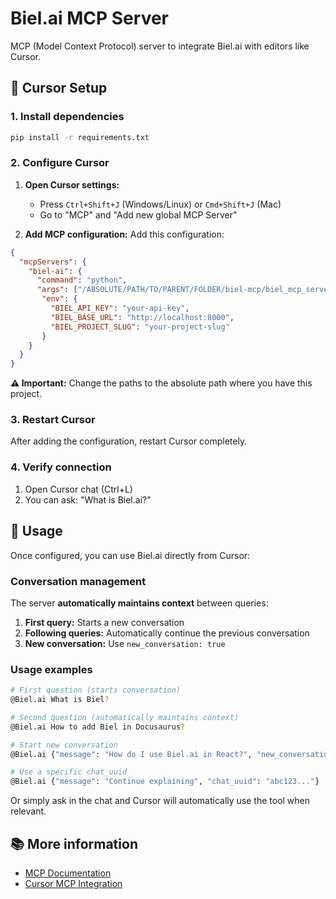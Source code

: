 # Biel.ai MCP Server

MCP (Model Context Protocol) server to integrate Biel.ai with editors like Cursor.

## 🚀 Cursor Setup

### 1. Install dependencies

```bash
pip install -r requirements.txt
```

### 2. Configure Cursor

1. **Open Cursor settings:**
   - Press `Ctrl+Shift+J` (Windows/Linux) or `Cmd+Shift+J` (Mac)
   -  Go to "MCP" and "Add new global MCP Server"

2. **Add MCP configuration:**
   Add this configuration:

```json
{
  "mcpServers": {
    "biel-ai": {
      "command": "python",
      "args": ["/ABSOLUTE/PATH/TO/PARENT/FOLDER/biel-mcp/biel_mcp_server.py"],
       "env": {
         "BIEL_API_KEY": "your-api-key",
         "BIEL_BASE_URL": "http://localhost:8000",
         "BIEL_PROJECT_SLUG": "your-project-slug"
       }
    }
  }
}
```

**⚠️ Important:** Change the paths to the absolute path where you have this project.

### 3. Restart Cursor

After adding the configuration, restart Cursor completely.

### 4. Verify connection

1. Open Cursor chat (Ctrl+L)
2. You can ask: "What is Biel.ai?"

## 🔧 Usage

Once configured, you can use Biel.ai directly from Cursor:

### Conversation management

The server **automatically maintains context** between queries:

1. **First query:** Starts a new conversation
2. **Following queries:** Automatically continue the previous conversation
3. **New conversation:** Use `new_conversation: true`

### Usage examples

```bash
# First question (starts conversation)
@Biel.ai What is Biel?

# Second question (automatically maintains context)
@Biel.ai How to add Biel in Docusaurus?

# Start new conversation
@Biel.ai {"message": "How do I use Biel.ai in React?", "new_conversation": true}

# Use a specific chat_uuid
@Biel.ai {"message": "Continue explaining", "chat_uuid": "abc123..."}
```

Or simply ask in the chat and Cursor will automatically use the tool when relevant.

## 📚 More information

- [MCP Documentation](https://modelcontextprotocol.io/)
- [Cursor MCP Integration](https://docs.cursor.com/context/model-context-protocol) 
